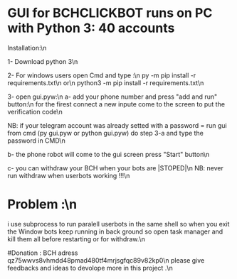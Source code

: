 # GUI for BCHCLICKBOT runs on PC with Python 3: 40 accounts 

Installation:\n

1- Download python 3\n

2- For windows users open Cmd and type :\n 
py -m pip install -r requirements.txt\n
or\n
python3 -m pip install -r requirements.txt\n

3- open gui.pyw:\n
a- add your phone number and press "add and run" button:\n
for the firest connect a new inpute come to the screen to put the verification code\n
        
NB: if your telegram account was already setted with a password = run gui from cmd (py gui.pyw or python gui.pyw)
do step 3-a and type the password in CMD\n

b- the phone robot will come to the gui screen press "Start" button\n 
       
c- you can withdraw your BCH when your bots are |STOPED|\n
NB: never run withdraw when userbots working !!!\n      

# Problem :\n
i use subprocess to run paralell userbots in the same shell so when you exit the Window bots keep running in back ground
so open task manager and kill them all before restarting or  for withdraw.\n

#Donation :  BCH adress qz75wwvs8vhmdd48pmad480tf4mrjsgfqc89v82kp0\n
please give feedbacks and ideas to devolope more in this project .\n
